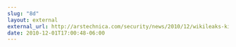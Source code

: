 ```yaml
---
slug: "8d"
layout: external
external_url: http://arstechnica.com/security/news/2010/12/wikileaks-kicked-out-of-amazons-cloud.ars
date: 2010-12-01T17:00:48-06:00
---
```

